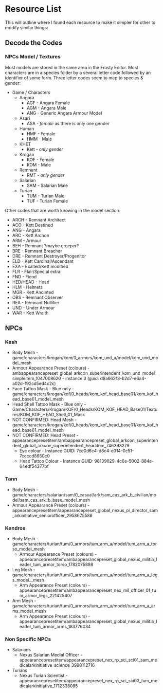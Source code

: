 # Resource List

This will outline where I found each resource to make it simpler for other to modify similar things:

## Decode the Codes

### NPCs Model / Textures

Most models are stored in the same area in the Frosty Editor. Most characters are in a species folder by a several letter code followed by an identifier of some form. Three letter codes seem to map to species & gender:

* Game /  Characters
  * Angara
    * AGF - Angara Female
    * AGM - Angara Male
    * ANG - Generic Angara Armour Model
  * Asari
    * ASA - *female* as there is only one gender
  * Human
    * HMF - Female
    * HMM - Male
  * KHET
    * Kett - *only gender*
  * Krogan
    * KOF - Female
    * KOM - Male
  * Remnant
    * RMT - *only gender*
  * Salarian
    * SAM - Salarian Male
  * Turian
    * TUM - Turian Male
    * TUF - Turian Female

Other codes that are worth knowing in the model section:

* ARCH - Remnant Architect
* ACO - Kett Destined
* ANG - Angara
* ARC - Kett Archon
* ARM - Armour
* BEH - Remnant ?maybe creeper?
* BRE - Remnant Breacher
* DRE - Remnant Destroyer/Progenitor
* ELD - Kett Cardinal/Ascendant
* EXA - Exalted/Kett modified
* FLR - Flair/Special extra
* FND - Fiend
* HED/HEAD - Head
* HLM - Helmets
* MGR - Kett Anointed
* OBS - Remnant Observer
* REA - Remnant Nullifier
* UND - Under Armour
* WAR - Kett Wraith

## NPCs

### Kesh

* Body Mesh - game/characters/krogan/kom/0_armors/kom_und_a/model/kom_und_model_mesh
* Armour Appearance Preset (colours) - ambappearancepreset_global_arkcon_superintendent_kom_und_model_simpleitem_1047008620 - instance 3 (guid: d9a662f3-b2d7-e6a4-a02d-f92cd5ed4c2c)
* Face Tattoo Mask - Blue only - game/characters/krogan/kof/0_heads/kom_kof_head_base01/kom_kof_head_base01_model_mesh
* Head Shell Tattoo Mask - Blue only - Game/Characters/Krogan/KOF/0_Heads/KOM_KOF_HEAD_Base01/Textures/KOM_KOF_HEAD_Shell_01_Mask
* NOT CONFIRMED: Head Mesh - game/characters/krogan/kof/0_heads/kom_kof_head_base01/kom_kof_head_base01_model_mesh
* NOT CONFIRMED: Head Preset - appearancepresetitem/ambappearancepreset_global_arkcon_superintendent_global_arkcon_superintendent_headitem_746393279
  * Eye colour - Instance GUID: 7ce0d6c4-d8c4-e014-0c51-7ccccd8650c0
  * Head Tattoo Colour - Instance GUID: 98139029-4c0e-5002-884a-64edf54377bf

### Tann

* Body Mesh - game/characters/salarian/sam/0_casual/ark/sam_cas_ark_b_civilian/model/sam_cas_ark_b_base_model_mesh
* Armour Appearance Preset (colours) - appearancepresetitem/appearancepreset_global_nexus_pi_director_sam_arkinitiative_seniorofficer_2958675586

### Kendros

* Body Mesh - game/characters/turian/tum/0_armors/tum_arm_a/model/tum_arm_a_torso_model_mesh
  * Armour Appearance Preset (colours) - appearancepresetitem/ambappearancepreset_global_nexus_militia_leader_tum_armor_torso_1782075898
* Leg Mesh - game/characters/turian/tum/0_armors/tum_arm_a/model/tum_arm_a_legs_model__mesh
  * Arm Appearance Preset (colours) - appearancepresetitem/ambappearancepreset_nex_mil_officer_01_tum_armor_legs_221425407
* Arm Mesh - game/characters/turian/tum/0_armors/tum_arm_a/model/tum_arm_a_arms_model_mesh
  * Arm Appearance Preset (colours) - appearancepresetitem/ambappearancepreset_global_nexus_militia_leader_tum_armor_arms_183776034

### Non Specific NPCs

* Salarians
  * Nexus Salarian Medial Officer - appearancepresetitem/appearancepreset_nex_rp_sci_sci01_sam_medicalarkinitiative_science_3998112716
* Turians
  * Nexus Turian Scientist - appearancepresetitem/appearancepreset_nex_rp_sci_sci03_tum_medicalarkinitiative_1712338085
